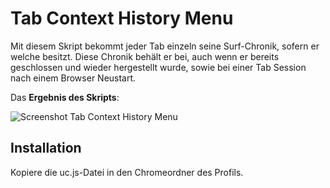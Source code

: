# Tab Context History Menu
Mit diesem Skript bekommt jeder Tab einzeln seine Surf-Chronik, sofern er welche besitzt. Diese Chronik behält er bei, auch wenn er bereits 
geschlossen und wieder hergestellt wurde, sowie bei einer Tab Session nach einem Browser Neustart.

Das **Ergebnis des Skripts**:

![Screenshot Tab Context History Menu](https://github.com/ardiman/userChrome.js/raw/master/tabcontexthistorymenu/scr_tabcontexthistorymenu.png)

## Installation
Kopiere die uc.js-Datei in den Chromeordner des Profils.